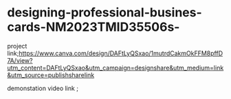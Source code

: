 # designing-professional-busines-cards-NM2023TMID35506s-

project link;https://www.canva.com/design/DAFtLyQSxao/1mutrdCakmOkFFM8pffD7A/view?utm_content=DAFtLyQSxao&utm_campaign=designshare&utm_medium=link&utm_source=publishsharelink

demonstation video link ;
